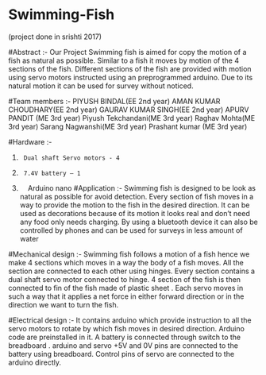 # Swimming-Fish
(project done in srishti 2017)

#Abstract :-
Our Project Swimming fish is aimed for copy the motion of a fish as natural as possible.  Similar to a fish it moves by motion of the 4 sections of the fish.  Different sections of the fish are provided with motion using servo motors instructed using an preprogrammed arduino.  Due to its natural motion it can be used for survey without noticed.

#Team members :-
PIYUSH BINDAL(EE 2nd year)
AMAN KUMAR CHOUDHARY(EE 2nd year)
GAURAV KUMAR SINGH(EE 2nd year)
APURV PANDIT (ME 3rd year)
Piyush Tekchandani(ME 3rd year)
Raghav Mohta(ME 3rd year)
Sarang Nagwanshi(ME 3rd year)
Prashant kumar (ME 3rd year)
 
#Hardware :-
1.      Dual shaft Servo motors - 4
2.      7.4V battery – 1
3.      Arduino nano
#Application :-
Swimming fish is designed to be look as natural as possible for avoid detection. Every section of fish moves in a way to provide the motion to the fish in the desired direction. It can be used as decorations because of its motion it looks real and don’t need any food only needs charging. By using a bluetooth device it can also be controlled by phones and can be used for surveys in less amount of water

#Mechanical design :-
Swimming fish follows a motion of a fish hence we make 4 sections which moves in a way the body of a fish moves. All the section are connected to each other using hinges. Every section contains a dual shaft servo motor connected to hinge. 4 section of the fish is then connected to fin of the fish made of plastic sheet . Each servo moves in such a way that it applies a net force in either forward direction or in the direction we want to turn the fish.



#Electrical design :-
It contains arduino which provide instruction to all the servo motors to rotate by which fish moves in desired direction. Arduino code are preinstalled in it. A battery is connected through switch to the breadboard . arduino and servo +5V and 0V pins are connected to the battery using breadboard. Control pins of servo are connected to the arduino directly.


